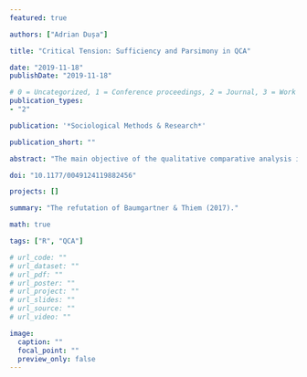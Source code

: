 ```yaml
---
featured: true

authors: ["Adrian Dușa"]

title: "Critical Tension: Sufficiency and Parsimony in QCA"

date: "2019-11-18"
publishDate: "2019-11-18"

# 0 = Uncategorized, 1 = Conference proceedings, 2 = Journal, 3 = Work in progress, 4 = Technical report, 5 = Book, 6 = Book chapter
publication_types:
- "2"

publication: '*Sociological Methods & Research*'

publication_short: ""

abstract: "The main objective of the qualitative comparative analysis is to find solutions that display sufficient configurations of causal conditions leading to the presence of an outcome. These solutions should be less complex than the original observed configurations, as parsimonious as possible, without sacrificing the sufficiency requirement. Sufficiency and parsimony are two requirements that act in opposition, and an optimal solution is one that accommodates both. There are different search strategies that lead to different types of solutions, with an ongoing debate about which solution type is closest to the true, underlying causal structure. This article presents the different logics behind each simplification system in order to explain how and why they lead to different results and introduces the concept of “robust sufficiency” to clear the debate. It analyses the correctness ratios for the different solution type and provides an improved set of procedures to measure correctness that captures the best features from each system. Out of the competition between the conservative and the parsimonious search strategies, the intermediate solution emerges as the best hybrid that is suitable for causal analysis, outperforming the parsimonious solution in recovering a known (even parsimonious) causal structure."

doi: "10.1177/0049124119882456"

projects: []

summary: "The refutation of Baumgartner & Thiem (2017)."

math: true

tags: ["R", "QCA"]

# url_code: ""
# url_dataset: ""
# url_pdf: ""
# url_poster: ""
# url_project: ""
# url_slides: ""
# url_source: ""
# url_video: ""

image:
  caption: ""
  focal_point: ""
  preview_only: false
---
```


